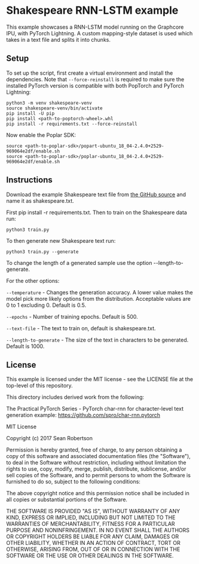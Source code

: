 # Shakespeare RNN-LSTM example

This example showcases a RNN-LSTM model running on the Graphcore IPU, with PyTorch Lightning.
A custom mapping-style dataset is used which takes in a text file and splits it into chunks.

## Setup
To set up the script, first create a virtual environment and install the dependencies.
Note that `--force-reinstall` is required to make sure the installed PyTorch version is compatible with both PopTorch and PyTorch Lightning:

```console
python3 -m venv shakespeare-venv
source shakespeare-venv/bin/activate
pip install -U pip
pip install <path-to-poptorch-wheel>.whl
pip install -r requirements.txt --force-reinstall
```

Now enable the Poplar SDK:

```console
source <path-to-poplar-sdk>/popart-ubuntu_18_04-2.4.0+2529-969064e2df/enable.sh
source <path-to-poplar-sdk>/poplar-ubuntu_18_04-2.4.0+2529-969064e2df/enable.sh
```

## Instructions
Download the example Shakespeare text file from [the GitHub source](https://raw.githubusercontent.com/karpathy/char-rnn/master/data/tinyshakespeare/input.txt) and name it as shakespeare.txt.

First pip install -r requirements.txt. Then to train on the Shakespeare data run:

    python3 train.py

To then generate new Shakespeare text run:

    python3 train.py --generate

To change the length of a generated sample use the option --length-to-generate.


For the other options:

`--temperature` - Changes the generation accuracy. A lower value makes the model pick more likely options from the distribution. Acceptable values are 0 to 1 excluding 0. Default is 0.5.

`--epochs` - Number of training epochs. Default is 500.

`--text-file` - The text to train on, default is shakespeare.txt.

`--length-to-generate` - The size of the text in characters to be generated. Default is 1000.

## License

This example is licensed under the MIT license - see the LICENSE file at the top-level of this repository.

This directory includes derived work from the following:

The Practical PyTorch Series - PyTorch char-rnn for character-level text generation example: https://github.com/spro/char-rnn.pytorch

MIT License

Copyright (c) 2017 Sean Robertson

Permission is hereby granted, free of charge, to any person obtaining a copy of this software and associated documentation files (the "Software"), to deal in the Software without restriction, including without limitation the rights to use, copy, modify, merge, publish, distribute, sublicense, and/or sell copies of the Software, and to permit persons to whom the Software is furnished to do so, subject to the following conditions:

The above copyright notice and this permission notice shall be included in all copies or substantial portions of the Software.

THE SOFTWARE IS PROVIDED "AS IS", WITHOUT WARRANTY OF ANY KIND, EXPRESS OR IMPLIED, INCLUDING BUT NOT LIMITED TO THE WARRANTIES OF MERCHANTABILITY, FITNESS FOR A PARTICULAR PURPOSE AND NONINFRINGEMENT. IN NO EVENT SHALL THE AUTHORS OR COPYRIGHT HOLDERS BE LIABLE FOR ANY CLAIM, DAMAGES OR OTHER LIABILITY, WHETHER IN AN ACTION OF CONTRACT, TORT OR OTHERWISE, ARISING FROM, OUT OF OR IN CONNECTION WITH THE SOFTWARE OR THE USE OR OTHER DEALINGS IN THE SOFTWARE.
